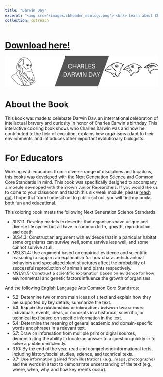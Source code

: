 ```yaml
---
title: "Darwin Day"
excerpt: "<img src='/images/cbheader_ecology.png'> <br/> Learn about Charles Darwin, one of the fathers of the modern evolutionary synthesis."
collection: outreach
---
```

<head>
<!-- Global site tag (gtag.js) - Google Analytics -->
<script async src="https://www.googletagmanager.com/gtag/js?id=UA-174576010-1"></script>
<script>
  window.dataLayer = window.dataLayer || [];
  function gtag(){dataLayer.push(arguments);}
  gtag('js', new Date());

  gtag('config', 'UA-174576010-1');
</script>
</head>

# [Download here!](/files/darwindasy_coloringbook.pdf)

<img src='/images/cbheader_darwin.png'>

# About the Book
This book was made to celebrate [Darwin Day](https://darwinday.org/), an international celebration of intellectual bravery and curiosity in honor of Charles Darwin's birthday. This interactive coloring book shows who Charles Darwin was and how he contributed to the field of evolution, explains how organisms adapt to their environments, and introduces other important evolutionary biologists.

# For Educators
Working with educators from a diverse range of disciplines and locations, this books was developed with the Next Generation Science and Common Core Standards in mind. This book was specifically designed to accompany a module developed with the Brown Junior Researchers. If you would like us to come to your classroom and teach this six week module, please [reach out](mailto:maya_weissman@brown.edu). I hope that from homeschool to public school, you will find my books both fun and educational.

This coloring book meets the following Next Generation Science Standards:
* 3LS1.1: Develop models to describe that organisms have unique and diverse life cycles but all have in common birth, growth, reproduction, and death.
* 3LS4.3: Construct an argument with evidence that in a particular habitat some organisms can survive well, some survive less well, and some cannot survive at all.
* MSLS1.4: Use argument based on empirical evidence and scientific reasoning to support an explanation for how characteristic animal behaviors and specialized plant structures affect the probability of successful reproduction of animals and plants respectively.
* MSLS1.5: Construct a scientific explanation based on evidence for how environmental and genetic factors influence the growth of organisms.

And the following English Language Arts Common Core Standards:
* 5.2: Determine two or more main ideas of a text and explain how they are supported by key details; summarize the text.
* 5.3: Explain the relationships or interactions between two or more individuals, events, ideas, or concepts in a historical, scientific, or technical text based on specific information in the text.
* 5.4: Determine the meaning of general academic and domain-specific words and phrases in a relevant text.
* 5.7: Draw on information from multiple print or digital sources, demonstrating the ability to locate an answer to a question quickly or to solve a problem efficiently.
* 3.10: By the end of the year, read and comprehend informational texts, including history/social studies, science, and technical texts.
* 3.7: Use information gained from illustrations (e.g., maps, photographs) and the words in a text to demonstrate understanding of the text (e.g., where, when, why, and how key events occur). 
